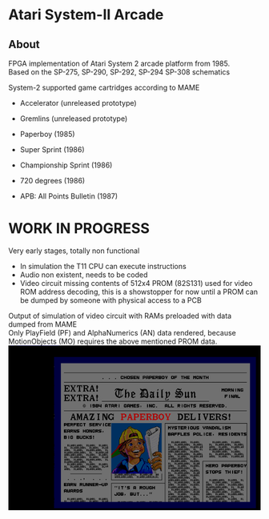 # Atari System-II Arcade

## About  
FPGA implementation of Atari System 2 arcade platform from 1985.  
Based on the SP-275, SP-290, SP-292, SP-294 SP-308 schematics  

System-2 supported game cartridges according to MAME  
* Accelerator (unreleased prototype)
* Gremlins (unreleased prototype)

* Paperboy (1985)
* Super Sprint (1986)
* Championship Sprint (1986)
* 720 degrees (1986)
* APB: All Points Bulletin (1987)


# WORK IN PROGRESS  
Very early stages, totally non functional  
* In simulation the T11 CPU can execute instructions  
* Audio non existent, needs to be coded  
* Video circuit missing contents of 512x4 PROM (82S131) used for video ROM address decoding, this is a showstopper for now until a PROM can be dumped by someone with physical access to a PCB  

Output of simulation of video circuit with RAMs preloaded with data dumped from MAME  
Only PlayField (PF) and AlphaNumerics (AN) data rendered, because MotionObjects (MO) requires the above mentioned PROM data.  
[![Frame from Simulation](doc/F1.AL.PF.gif)](doc/F1.AL.PF.gif) 
